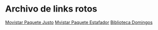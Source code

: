 # Archivo de links rotos

[Movistar Paquete Justo](https://movistarofertas.pe/paquete_justo)
[Mvistar Paquete Estafador](https://movistarofertas.pe/paquete_estafador)
[Biblioteca Domingos](https://www.bnp.gob.pe/blibioteca_domingos)
